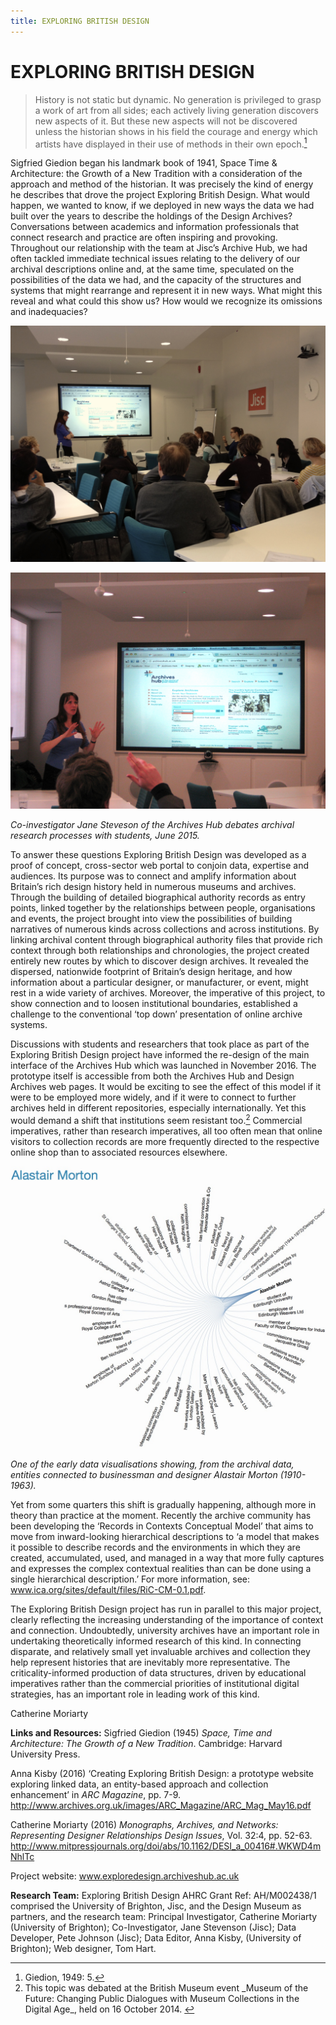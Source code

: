 ```yaml
---
title: EXPLORING BRITISH DESIGN
---
```


# EXPLORING BRITISH DESIGN


>History is not static but dynamic. No generation is privileged to grasp a work of art from all sides; each actively living generation discovers new aspects of it. But these new aspects will not be discovered unless the historian shows in his field the courage and energy which artists have displayed in their use of methods in their own epoch.[<sup>1</sup>](#fn1)<a id="fnref1"></a>

Sigfried Giedion began his landmark book of 1941, Space Time & Architecture: the Growth of a New Tradition with a consideration of the approach and method of the historian. It was precisely the kind of energy he describes that drove the project Exploring British Design. What would happen, we wanted to know, if we deployed in new ways the data we had built over the years to describe the holdings of the Design Archives? Conversations between academics and information professionals that connect research and practice are often inspiring and provoking. Throughout our relationship with the team at Jisc’s Archive Hub, we had often tackled immediate technical issues relating to the delivery of our archival descriptions online and, at the same time, speculated on the possibilities of the data we had, and the capacity of the structures and systems that might rearrange and represent it in new ways. What might this reveal and what could this show us? How would we recognize its omissions and inadequacies?

![image1](Images/ExploringBritishDesign_Image1.JPG)

![image2](Images/ExploringBritishDesign_Image2.JPG)

_Co-investigator Jane Steveson of the Archives Hub debates archival research processes with students, June 2015._

To answer these questions Exploring British Design was developed as a proof of concept, cross-sector web portal to conjoin data, expertise and audiences. Its purpose was to connect and amplify information about Britain’s rich design history held in numerous museums and archives.  Through the building of detailed biographical authority records as entry points, linked together by the relationships between people, organisations and events, the project brought into view the possibilities of building narratives of numerous kinds across collections and across institutions. By linking archival content through biographical authority files that provide rich context through both relationships and chronologies, the project created entirely new routes by which to discover design archives. It revealed the dispersed, nationwide footprint of Britain’s design heritage, and how information about a particular designer, or manufacturer, or event, might rest in a wide variety of archives. Moreover, the imperative of this project, to show connection and to loosen institutional boundaries, established a challenge to the conventional ‘top down’ presentation of online archive systems.

Discussions with students and researchers that took place as part of the Exploring British Design project have informed the re-design of the main interface of the Archives Hub which was launched in November 2016. The prototype itself is accessible from both the Archives Hub and Design Archives web pages. It would be exciting to see the effect of this model if it were to be employed more widely, and if it were to connect to further archives held in different repositories, especially internationally. Yet this would demand a shift that institutions seem resistant too.[<sup>2</sup>](#fn2)<a id="fnref2"></a> Commercial imperatives, rather than research imperatives, all too often mean that online visitors to collection records are more frequently directed to the respective online shop than to associated resources elsewhere.

![image3](Images/ExploringBritishDesign_Image3.jpg)

_One of the early data visualisations showing, from the archival data, entities connected to businessman and designer Alastair Morton (1910-1963)._

Yet from some quarters this shift is gradually happening, although more in theory than practice at the moment. Recently the archive community has been developing  the ‘Records in Contexts Conceptual Model’ that aims to move from inward-looking hierarchical descriptions to ‘a model that makes it possible to describe records and the environments in which they are created, accumulated, used, and managed in a way that more fully captures and expresses the complex contextual realities than can be done using a single hierarchical description.’ For more information, see: www.ica.org/sites/default/files/RiC-CM-0.1.pdf.

The Exploring British Design project has run in parallel to this major project, clearly reflecting the increasing understanding of the importance of context and connection. Undoubtedly, university archives have an important role in undertaking theoretically informed research of this kind. In connecting disparate, and relatively small yet invaluable archives and collection they help represent histories that are inevitably more representative. The criticality-informed production of data structures, driven by educational imperatives rather than the commercial priorities of institutional digital strategies, has an important role in leading work of this kind.


Catherine Moriarty


**Links and Resources:**
Sigfried Giedion (1945) _Space, Time and Architecture: The Growth of a New Tradition_. Cambridge: Harvard University Press.

Anna Kisby (2016) ‘Creating Exploring British Design: a prototype website exploring linked data, an entity-based approach and collection enhancement’ in _ARC Magazine_, pp. 7-9.
http://www.archives.org.uk/images/ARC_Magazine/ARC_Mag_May16.pdf

Catherine Moriarty (2016) _Monographs, Archives, and Networks: Representing Designer Relationships Design Issues_, Vol. 32:4, pp. 52-63.
http://www.mitpressjournals.org/doi/abs/10.1162/DESI_a_00416#.WKWD4mNhlTc

Project website: www.exploredesign.archiveshub.ac.uk

**Research Team:**
Exploring British Design AHRC Grant Ref: AH/M002438/1 comprised the University of Brighton, Jisc, and the Design Museum as partners, and the research team: Principal Investigator, Catherine Moriarty (University of Brighton); Co-Investigator, Jane Stevenson (Jisc); Data Developer, Pete Johnson (Jisc); Data Editor, Anna Kisby, (University of Brighton); Web designer, Tom Hart.

<hr>
<ol>
<li id="fn1">Giedion, 1949: 5.<a href="#fnref1">↩</a>
</li>
<li id="fn2">This topic was debated at the British Museum event _Museum of the Future: Changing Public Dialogues with Museum Collections in the Digital Age_, held on 16 October 2014. <a href="#fnref2">↩</a>
</li>
</ol>
